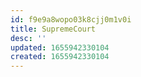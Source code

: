 ```yaml
---
id: f9e9a8wopo03k8cjj0m1v0i
title: SupremeCourt
desc: ''
updated: 1655942330104
created: 1655942330104
---
```


